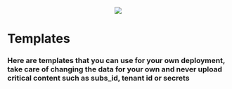 <p align="center">
  <a href="readme.md">
    <img src="https://img.shields.io/badge/⏻-Cambiar%20a%20Español-green?style=for-the-badge">
  </a>
</p>

# Templates

### **Here are templates that you can use for your own deployment, take care of changing the data for your own and never upload critical content such as subs_id, tenant id or secrets**
